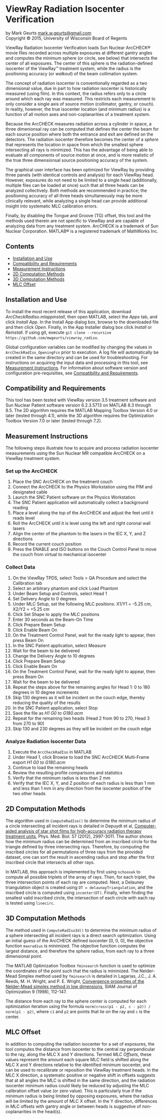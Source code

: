 ViewRay Radiation Isocenter Verification
==============

by Mark Geurts <mark.w.geurts@gmail.com>
<br>Copyright &copy; 2015, University of Wisconsin Board of Regents

ViewRay Radiation Isocenter Verification loads Sun Nuclear ArcCHECK&reg; movie files recorded across multiple exposures at different gantry angles and computes the minimum sphere (or circle, see below) that intersects the center of all exposures.  The center of this sphere is the radiation-defined isocenter of the ViewRay&trade; treatment system, while the radius is the positioning accuracy (or _walkout_) of the beam collimation system.  

The concept of radiation isocenter is conventionally regarded as a two dimensional value, due in part to how radiation isocenter is historically measured (using film). In this context, the radius refers only to a circle around which each ray was measured.  This restricts each measurement to only consider a single axis of source motion (collimator, gantry, or couch). In reality, however, the true isocenter location (and minimum radius) is a function of all motion axes and non-coplanarities of a treatment system.  

Because the ArcCHECK measures radiation across a cylinder in space, a three dimenionsal ray can be computed that defines the center the beam for each source position where both the entrance and exit are defined on the detectors.  The radiation isocenter therefore becomes the center of a _sphere_ that represents the location in space from which the smallest sphere intersecting all rays is minimized.  This has the advantage of being able to evaluate all components of source motion at once, and is more realistic of the true three dimensionsal source positioning accuracy of the system.

The graphical user interface has been optimized for ViewRay by providing three panels (with identical controls and analysis) for each ViewRay head.  However, exposures do not need to be limited to a single head (additionally, multiple files can be loaded at once) such that all three heads can be analyzed collectively.  Both methods are recommended in practice; the positioning accuracy of all three heads simultaneously may be more clinically relevant, while analyzing a single head can provide additional insight into systematic MLC calibration errors.  

Finally, by disabling the Tongue and Groove (TG) offset, this tool and the methods used therein are not specific to ViewRay and are capable of analyzing data from any treatment system.  ArcCHECK is a trademark of Sun Nuclear Corporation.  MATLAB&reg; is a registered trademark of MathWorks Inc.

## Contents

* [Installation and Use](README.md#installation-and-use)
* [Compatibility and Requirements](README.md#compatibility-and-requirements)
* [Measurement Instructions](README.md#measurement-instructions)
* [2D Computation Methods](README.md#2d-computation-methods)
* [3D Computation Methods](README.md#3d-computation-methods)
* [MLC Offset](README.md#mlc-offset)

## Installation and Use

To install the most recent release of this application, download *ArcCheckRadIso.mlappinstall*, then open MATLAB, select the *Apps* tab, and click *Install App*.  In the Install App dialog box, browse to the downloaded file and then click *Open*.  Finally, in the App Installer dialog box click *Install* or *Reinstall*.  If using git, execute `git clone --recursive https://github.com/mwgeurts/viewray_radiso`.

Global configuration variables can be modified by changing the values in `ArcCheckRadIso_OpeningFcn` prior to execution.  A log file will automatically be created in the same directory and can be used for troubleshooting.  For instructions on acquiring the input data and processing in this tool, see [Measurement Instructions](README.md#measurement-instructions). For information about software version and configuration pre-requisities, see [Compatibility and Requirements](README.md#compatibility-and-requirements).

## Compatibility and Requirements

This tool has been tested with ViewRay version 3.5 treatment software and Sun Nuclear Patient software version 6.2.3.5713 on MATLAB 8.3 through 8.5.  The 2D algorithm requires the MATLAB Mapping Toolbox Version 4.0 or later (tested through 4.1), while the 3D algorithm requires the Optimization Toolbox Version 7.0 or later (tested through 7.2).

## Measurement Instructions

The following steps illustrate how to acquire and process radiation isocenter measurements using the Sun Nuclear MR compatible ArcCHECK on a ViewRay treatment system.

### Set up the ArcCHECK

1. Place the SNC ArcCHECK on the treatment couch
2. Connect the ArcCHECK to the Physics Workstation using the PIM and designated cable
3. Launch the SNC Patient software on the Physics Workstation
  1. The SNC Patient application will automatically collect a background reading
4. Place a level along the top of the ArcCHECK and adjust the feet until it reads level
5. Roll the ArcCHECK until it is level using the left and right coronal wall lasers
6. Align the center of the phantom to the lasers in the IEC X, Y, and Z directions
7. Record the current couch position
8. Press the ENABLE and ISO buttons on the Couch Control Panel to move the couch from virtual to mechanical isocenter

### Collect Data

1. On the ViewRay TPDS, select Tools > QA Procedure and select the Calibration tab
2. Select an arbitrary phantom and click Load Phantom
3. Under Beam Setup and Controls, select Head 1
4. Set Delivery Angle to 0 degrees
5. Under MLC Setup, set the following MLC positions: X1/Y1 = -5.25 cm, X2/Y2 = +5.25 cm
6. Click Set Shape to apply the MLC positions
8. Enter 30 seconds as the Beam-On Time
9. Click Prepare Beam Setup
10. Click Enable Beam On
11. On the Treatment Control Panel, wait for the ready light to appear, then press Beam On
12. In the SNC Patient application, select Measure
13. Wait for the beam to be delivered
14. Change the Delivery Angle to 10 degrees
15. Click Prepare Beam Setup
16. Click Enable Beam On
17. On the Treatment Control Panel, wait for the ready light to appear, then press Beam On
18. Wait for the beam to be delivered
19. Repeat the steps above for the remaining angles for Head 1: 0 to 180 degrees in 10 degree increments
  1.  Skip 130 degrees as it will be incident on the couch edge, thereby reducing the quality of the results
20. In the SNC Patient application, select Stop
21. Save the file as _H1 G0 to G180.acm_
22. Repeat for the remaining two heads (Head 2 from 90 to 270, Head 3 from 270 to 90)
  1. Skip 130 and 230 degrees as they will be incident on the couch edge

### Analyze Radiation Isocenter Data

1. Execute the `ArcCheckRadIso` in MATLAB
2. Under Head 1, click Browse to load the SNC ArcCHECK Multi-Frame export _H1 G0 to G180.acm_
3. Continue to load the remaining heads
4. Review the resulting profile comparisons and statistics
  1. Verify that the minimum radius is less than 2 mm
  2. Verify that the IEC X, Y, and Z position of each radius is less than 1 mm and less than 1 mm in any direction from the  isocenter position of the two other heads

## 2D Computation Methods

The algorithm used in `ComputeRadIso()` to determine the minimum radius of a circle intersecting all incident rays is detailed in Depuydt et al, [Computer-aided analysis of star shot films for high-accuracy radiation therapy treatment units](http://www.ncbi.nlm.nih.gov/pubmed/22538289), Phys. Med. Biol. 57 (2012), 2997-3011. The author shows how the minimum radius can be determined from an inscribed circle for the triangle defined by three intersecting rays. Therefore, by computing the inscribed circles for all permutations of three rays from the provided dataset, one can sort the result in ascending radius and stop after the first inscribed circle that intersects all other rays.

In MATLAB, this approach is implemented by first using `nchoosek` to compute all possible triplets of the array of rays. Then, for each triplet, the three intersection points of each ray are computed. Next, a Delauney triangulation object is created using `DT = delaunayTriangulation`, and the inscribed circle is computed using `incenter(DT)`.  Finally, when finding the smallest valid inscribed circle, the intersection of each circle with each ray is tested using `linecirc`.

## 3D Computation Methods

The method used in `ComputeRadIso3d()` to determine the minimum radius of a sphere intersecting all incident rays is a direct search optimization.  Using an initial guess of the ArcCHECK defined isocenter [0, 0, 0], the objective function `maxradius` is minimized.  The objective function computes the largest distance, and therefore the sphere radius, from each ray to a three dimensional point.  

The MATLAB Optimization Toolbox `fminsearch` function is used to optimize the coordinates of the point such that the radius is minimized.  The Nelder-Mead Simplex method used by `fminsearch` is detailed in Lagarias, J.C., J. A. Reeds, M. H. Wright, and P. E. Wright, [Convergence properties of the Nelder-Mead simplex method in low dimensions](http://epubs.siam.org/doi/abs/10.1137/S1052623496303470), SIAM Journal of Optimization 9 (1998), 112-147.

The distance from each ray to the sphere center is computed for each optimization iteration using the formula `norm(cross(p1 - p2, c - p2)) / norm(p1 - p2)`, where `c1` and `p2` are points that lie on the ray and `c` is the center.

## MLC Offset

In addition to computing the radiation isocenter for a set of exposures, the tool computes the distance from isocenter to the central ray perpendicular to the ray, along the MLC X and Y directions.  Termed _MLC Offsets_, these values represent the amount each square MLC field is shifted along the MLC X and Y directions relative to the identified minimum isocenter, and can be used to recalibrate or reposition the ViewRay treatment heads.  In the MLC X direction, a systematic positive or negative shift in offsets suggests that at all angles the MLC is shifted in the same direction, and the radiation isocenter minimum radius could likely be reduced by adjusting the MLC calibration offset value (or zero value).  This is particularly true if the minimum radius is being limited by opposing exposures, where the radius will be limited by the amount of MLC X offset.  In the Y direction, differences in MLC offsets with gantry angle or between heads is suggestive of non-coplanarities in the head(s).
